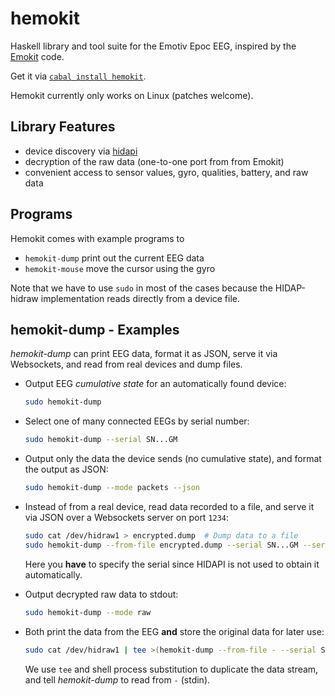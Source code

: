 hemokit
=======

Haskell library and tool suite for the Emotiv Epoc EEG, inspired by the [Emokit](https://github.com/openyou/emokit) code.

Get it via [`cabal install hemokit`](http://hackage.haskell.org/package/hemokit).

Hemokit currently only works on Linux (patches welcome).


Library Features
----------------

* device discovery via [hidapi](https://github.com/vahokif/haskell-hidapi)
* decryption of the raw data (one-to-one port from from Emokit)
* convenient access to sensor values, gyro, qualities, battery, and raw data


Programs
--------

Hemokit comes with example programs to

* `hemokit-dump` print out the current EEG data
* `hemokit-mouse` move the cursor using the gyro

Note that we have to use `sudo` in most of the cases because the HIDAP-hidraw implementation reads directly from a device file.


hemokit-dump - Examples
-----------------------

*hemokit-dump* can print EEG data, format it as JSON, serve it via Websockets, and read from real devices and dump files.


* Output EEG *cumulative state* for an automatically found device:

  ```bash
  sudo hemokit-dump
  ```

* Select one of many connected EEGs by serial number:

  ```bash
  sudo hemokit-dump --serial SN...GM
  ```

* Output only the data the device sends (no cumulative state), and format the output as JSON:

  ```bash
  sudo hemokit-dump --mode packets --json
  ```

* Instead of from a real device, read data recorded to a file, and serve it via JSON over a Websockets server on port `1234`:

  ```bash
  sudo cat /dev/hidraw1 > encrypted.dump  # Dump data to a file
  sudo hemokit-dump --from-file encrypted.dump --serial SN...GM --serve 0.0.0.0:1234 --json
  ```

  Here you **have** to specify the serial since HIDAPI is not used to obtain it automatically.

* Output decrypted raw data to stdout:

  ```bash
  sudo hemokit-dump --mode raw
  ```

* Both print the data from the EEG **and** store the original data for later use:

  ```bash
  sudo cat /dev/hidraw1 | tee >(hemokit-dump --from-file - --serial SN...GM --json) > encrypted.dump
  ```

  We use `tee` and shell process substitution to duplicate the data stream, and tell *hemokit-dump* to read from `-` (stdin).
